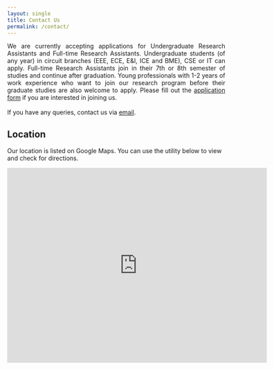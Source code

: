 ```yaml
---
layout: single
title: Contact Us
permalink: /contact/
---
```

<div style="text-align: justify">
We are currently accepting applications for Undergraduate Research Assistants and Full-time Research Assistants. Undergraduate students (of any year) in circuit branches (EEE, ECE, E&I, ICE and BME), CSE or IT can apply. Full-time Research Assistants join in their 7th or 8th semester of studies and continue after graduation. Young professionals with 1-2 years of work experience who want to join our research program before their graduate studies are also welcome to apply. Please fill out the <a href="https://forms.gle/Mxcxq7iA4B8nv4DY9">application form</a> if you are interested in joining us.
<br><br>
If you have any queries, contact us via <a href="mailto:solarillion.ta@gmail.com">email</a>.
</div>

## Location
Our location is listed on Google Maps. You can use the utility below to view and check for directions.
<iframe src="https://www.google.com/maps/embed?pb=!1m18!1m12!1m3!1d3887.0917151412523!2d80.20089231525098!3d13.029831217122258!2m3!1f0!2f0!3f0!3m2!1i1024!2i768!4f13.1!3m3!1m2!1s0x3a526726c093bbd9%3A0x75caff443cc9e8d4!2sSolarillion%20Foundation!5e0!3m2!1sen!2sin!4v1575846675270!5m2!1sen!2sin" width="600" height="450" frameborder="0" style="border:0;" allowfullscreen=""></iframe>